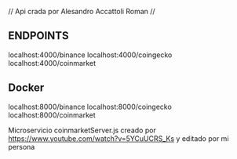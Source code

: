 // Api crada por Alesandro Accattoli Roman //

ENDPOINTS
---------
localhost:4000/binance
localhost:4000/coingecko
localhost:4000/coinmarket

Docker
------
localhost:8000/binance
localhost:8000/coingecko
localhost:8000/coinmarket


Microservicio coinmarketServer.js creado por https://www.youtube.com/watch?v=5YCuUCRS_Ks y editado por mi persona
